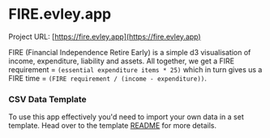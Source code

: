 # FIRE.evley.app

Project URL: [https://fire.evley.app](https://fire.evley.app)

FIRE (Financial Independence Retire Early) is a simple d3 visualisation of income, expenditure, liability and assets. All together, we get a FIRE requirement = `(essential expenditure items * 25)` which in turn gives us a FIRE time = `(FIRE requirement / (income - expenditure))`.

### CSV Data Template

To use this app effectively you'd need to import your own data in a set template. Head over to the template [README](https://github.com/evley/fire/tree/master/src/assets/template) for more details.
